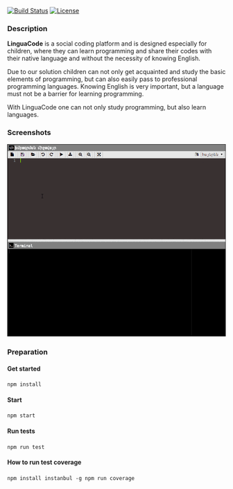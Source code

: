 [![Build Status](http://img.shields.io/travis/doge/wow.svg)](https://travis-ci.org/doge/wow) [![License](http://img.shields.io/:license-gpl3-blue.svg?style=flat-square)](http://www.gnu.org/licenses/gpl-3.0.html)

### Description
**LinguaCode** is a social coding platform and is designed especially for children, where they can learn programming and share their codes with their native language and without the necessity of knowing English.

Due to our solution children can not only get acquainted and study the basic elements of programming, but can also easily pass to professional programming languages. Knowing English is very important, but a language must not be a barrier for learning programming. 

With LinguaCode one can not only study programming, but also learn languages.

### Screenshots

![0.0.1](/screenshots/demonstration_0.0.1.gif)

### Preparation
#### Get started
`npm install`

#### Start
`npm start`

#### Run tests
`npm run test`

#### How to run test coverage
`
npm install instanbul -g
npm run coverage
`
